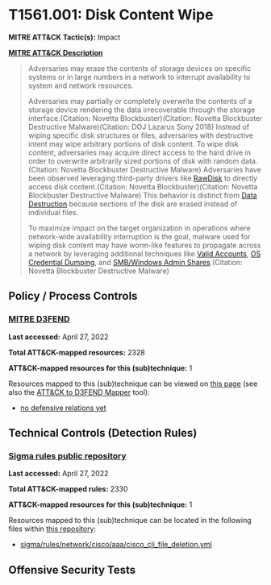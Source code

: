 # T1561.001: Disk Content Wipe
**MITRE ATT&CK Tactic(s):** Impact

**[MITRE ATT&CK Description](https://attack.mitre.org/techniques/T1561/001)**
<blockquote>Adversaries may erase the contents of storage devices on specific systems or in large numbers in a network to interrupt availability to system and network resources.

Adversaries may partially or completely overwrite the contents of a storage device rendering the data irrecoverable through the storage interface.(Citation: Novetta Blockbuster)(Citation: Novetta Blockbuster Destructive Malware)(Citation: DOJ Lazarus Sony 2018) Instead of wiping specific disk structures or files, adversaries with destructive intent may wipe arbitrary portions of disk content. To wipe disk content, adversaries may acquire direct access to the hard drive in order to overwrite arbitrarily sized portions of disk with random data.(Citation: Novetta Blockbuster Destructive Malware) Adversaries have been observed leveraging third-party drivers like [RawDisk](https://attack.mitre.org/software/S0364) to directly access disk content.(Citation: Novetta Blockbuster)(Citation: Novetta Blockbuster Destructive Malware) This behavior is distinct from [Data Destruction](https://attack.mitre.org/techniques/T1485) because sections of the disk are erased instead of individual files.

To maximize impact on the target organization in operations where network-wide availability interruption is the goal, malware used for wiping disk content may have worm-like features to propagate across a network by leveraging additional techniques like [Valid Accounts](https://attack.mitre.org/techniques/T1078), [OS Credential Dumping](https://attack.mitre.org/techniques/T1003), and [SMB/Windows Admin Shares](https://attack.mitre.org/techniques/T1021/002).(Citation: Novetta Blockbuster Destructive Malware)</blockquote>

## Policy / Process Controls
### [MITRE D3FEND](https://d3fend.mitre.org/)
**Last accessed:** April 27, 2022

**Total ATT&CK-mapped resources:** 2328

**ATT&CK-mapped resources for this (sub)technique:** 1

Resources mapped to this (sub)technique can be viewed on [this page](https://d3fend.mitre.org/) (see also the [ATT&CK to D3FEND Mapper](https://d3fend.mitre.org/tools/attack-mapper) tool):

* [no defensive relations yet](https://d3fend.mitre.org/techniques/d3f:nodefensiverelationsyet)

## Technical Controls (Detection Rules)
### [Sigma rules public repository](https://github.com/SigmaHQ/sigma)
**Last accessed:** April 27, 2022

**Total ATT&CK-mapped rules:** 2330

**ATT&CK-mapped resources for this (sub)technique:** 1

Resources mapped to this (sub)technique can be located in the following files within [this repository](https://github.com/SigmaHQ/sigma/tree/master/rules):

* [sigma/rules/network/cisco/aaa/cisco_cli_file_deletion.yml](https://github.com/SigmaHQ/sigma/blob/master/rules/network/cisco/aaa/cisco_cli_file_deletion.yml)


## Offensive Security Tests
